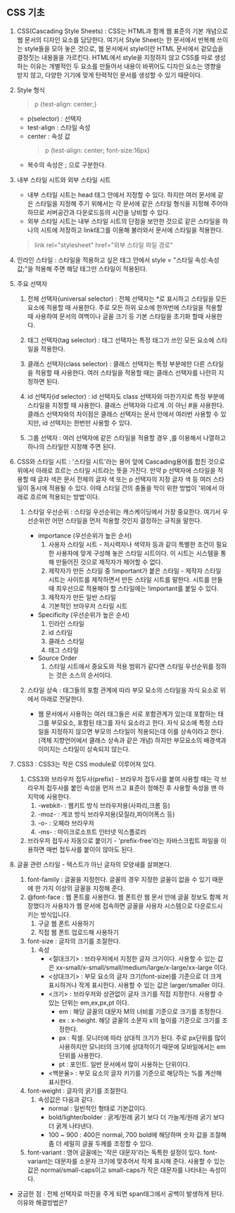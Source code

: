 ## **CSS 기초**

1. CSS(Cascading Style Sheets) : CSS는 HTML과 함께 웹 표준의 기본 개념으로 웹 문서의 디자인 요소를 담당한다. 여기서 Style Sheet는 한 문서에서 반복해 쓰이는 style들을 모아 놓은 것으로, 웹 문서에서 style이란 HTML 문서에서 겉모습을 결정짓는 내용들을 가르킨다. HTML에서 style을 지정하지 않고 CSS를 따로 생성하는 이유는 개별적인 두 요소를 만들어서 내용이 바뀌어도 디자인 요소는 영향을 받지 않고, 다양한 기기에 맞게 탄력적인 문서를 생성할 수 있기 때문이다.

2. Style 형식

   > p {test-align: center;}

   - p(selector) : 선택자
   - test-align : 스타일 속성
   - center : 속성 값
     > p {test-align: center; font-size:16px}
   - 복수의 속성은 ; 으로 구분한다.

3. 내부 스타일 시트와 외부 스타일 시트

   - 내부 스타일 시트는 head 태그 안에서 지정할 수 있다. 하지만 여러 문서에 같은 스타일을 지정해 주기 위해서는 각 문서에 같은 스타일 형식을 지정해 주어야 하므로 서버공간과 다운로드등의 시간을 낭비할 수 있다.
   - 외부 스타일 시트는 내부 스타일 시트의 단점을 보안한 것으로 같은 스타일을 하나의 시트에 저장하고 link태그를 이용해 불러와서 문서에 스타일을 적용한다.

   > link rel="stylesheet" href="외부 스타일 파일 경로"

4. 인라인 스타일 : 스타일을 적용하고 싶은 태그 안에서 style = "스타일 속성:속성값;"을 적용해 주면 해당 태그만 스타일이 적용된다.

5. 주요 선택자

   1. 전체 선택자(universal selector) : 전체 선택자는 \*로 표시하고 스타일을 모든 요소에 적용할 때 사용한다. 주로 모든 하위 요소에 한꺼번에 스타일을 적용할 때 사용하여 문서의 여백이나 글꼴 크기 등 기본 스타일을 초기화 할때 사용한다.

   2. 태그 선택자(tag selector) : 태그 선택자는 특정 태그가 쓰인 모든 요소에 스타일을 적용한다.

   3. 클래스 선택자(class selector) : 클래스 선택자는 특정 부분에만 다른 스타일을 적용할 때 사용한다. 여러 스타일을 적용할 때는 클래스 선택자를 나란히 지정하면 된다.

   4. id 선택자(id selector) : id 선택자도 class 선택자와 마찬가지로 특정 부분에 스타일을 지정할 때 사용한다. 클래스 선택자와 다르게 .이 아닌 #을 사용한다. 클래스 선택자와의 차이점은 클래스 선택자는 문서 안에서 여러번 사용할 수 있지만, id 선택자는 한번만 사용할 수 있다.

   5. 그룹 선택자 : 여러 선택자에 같은 스타일을 적용할 경우 ,를 이용해서 나열하고 하나의
      스타일만 지정해 주면 된다.

6. CSS와 스타일 시트 : '스타일 시트'라는 용어 앞에 Cascading용어를 합친 것으로 위에서 아래로 흐르는 스타일 시트라는 뜻을 가진다. 만약 p 선택자에 스타일을 적용할 때 글자 색은 문서 전체의 글자 색 또는 p 선택자의 지정 글자 색 등 여러 스타일이 동시에 적용될 수 있다. 이때 스타일 간의 충돌을 막이 위한 방법이 '위에서 아래로 흐르며 적용되는 방법'이다.

   1. 스타일 우선순위 : 스타일 우선순위는 캐스케이딩에서 가장 중요한다. 여기서 우선순위란 어떤 스타일을 먼저 적용할 것인지 결정하는 규칙을 말한다.

      - importance (우선순위가 높은 순서)
        1. 사용자 스타일 시트 - 저시력자나 색약자 등과 같이 특별한 조건이 필요한 사용자에 맞게 구성해 놓은 스타일 시트이다. 이 시트는 시스템을 통해 만들어진 것으로 제작자가 제어할 수 없다.
        2. 제작자가 만든 스타일 중 !important가 붙은 스타일 - 제작자 스타일 시트는 사이트를 제작하면서 만든 스타일 시트를 말한다. 시트를 만들때 최우선으로 적용해야 할 스타일에는 !important를 붙일 수 있다.
        3. 제작자가 만든 일반 스타일
        4. 기본적인 브아우저 스타일 시트
      - Specificity (우선순위가 높은 순서)
        1. 인라인 스타일
        2. id 스타일
        3. 클래스 스타일
        4. 태그 스타일
      - Source Order
        1. 스타일 시트에서 중요도와 적용 범위가 같다면 스타일 우선순위를 정하는 것은 소스의 순서이다.

   2. 스타일 상속 : 태그들의 포함 관계에 따라 부모 묘소의 스타일을 자식 요소로 위에서 아래로 전달한다.
      - 웹 문서에서 사용하는 여러 태그들은 서로 포함관계가 있는데 포함하는 태그를 부모요소, 포함된 태그를 자식 요소라고 한다. 자식 요소에 특정 스타일을 지정하지 않으면 부모의 스타일이 적용되는데 이를 상속이라고 한다.(객체 지향언어에서 클래스 상속과 같은 개념) 하지만 부모요소의 배경색과 이미지는 스타일이 상속되지 않는다.

7. CSS3 : CSS3는 작은 CSS module로 이루어져 있다.

   1. CSS3와 브라우저 접두사(prefix) - 브라우저 접두사를 붙여 사용할 때는 각 브라우저 접두사를 붙인 속성을 먼저 쓰고 표준이 정해진 후 사용할 속성을 맨 마지막에 사용한다.
      1. -webkit- : 웹키트 방식 브라우저용(사파리,크롬 등)
      2. -moz- : 게코 방식 브라우저용(모질라,파이어폭스 등)
      3. -o- : 오페라 브라우저
      4. -ms- : 마이크로소프트 인터넷 익스플로러
   2. 브라우저 접두사 자동으로 붙이기 - 'prefix-free'라는 자바스크립트 파일을 이용하면 매번 접두사를 붙이이 않아도 된다.

8. 글꼴 관련 스타일 - 텍스트가 아닌 글자의 모양새를 살펴본다.
   1. font-family : 글꼴을 지정한다. 글꼴의 경우 지정한 글꼴이 없을 수 있기 때문에 한 가지 이상의 글꼴을 지정해 준다.
   2. @font-face : 웹 폰트를 사용한다. 웹 폰트란 웹 문서 안에 글꼴 정보도 함께 저장했다가 사용자가 웹 문서에 접속하면 글꼴을 사용자 시스템으로 다운로드시키는 방식입니다.
      1. 구글 웹 폰트 사용하기
      2. 직접 웹 폰트 업로드해 사용하기
   3. font-size : 글자의 크기를 조절한다.
      1. 속성
         - <절대크기> : 브라우저에서 지정한 글자 크기이다. 사용할 수 있는 값은 xx-small/x-small/small/medium/large/x-large/xx-large 이다.
         - <상대크기> : 부모 요소의 글자 크기(font-size)를 기준으로 더 크게 표시하거나 작게 표시한다. 사용할 수 있는 값은 larger/smaller 이다.
         - <크기> : 브라우저와 상관없이 글자 크기를 직접 지정한다. 사용할 수 있는 단위는 em,ex,px,pt 이다.
           - em : 해당 글꼴의 대문자 M의 너비를 기준으로 크기를 조정한다.
           - ex : x-height. 해당 글꼴의 소문자 x의 높이를 기준으로 크기를 조정한다.
           - px : 픽셀. 모니터에 따라 상대적 크기가 된다. 주로 px단위를 많이 사용하지만 모니터의 크기에 상대적이기 때문에 모바일에서는 em 단위를 사용한다.
           - pt : 포인트. 일반 문서에서 많이 사용하는 단위이다.
         - <백분율> : 부모 요소의 글자 키기를 기준으로 해당하는 %를 계산해 표시한다.
   4. font-weight : 글자의 굵기를 조절한다.
      1. 속성값은 다음과 같다.
         - normal : 일반적인 형태로 기본값이다.
         - bold/lighter/bolder : 굵게/원래 굵기 보다 더 가늘게/원래 굵기 보다 더 굵게 나타낸다.
         - 100 ~ 900 : 400은 normal, 700 bold에 해당하며 숫자 값을 조절해 좀 더 세밀히 글꼴 두께를 조정할 수 있다.
   5. font-variant : 영어 글꼴에는 '작은 대문자'라는 독특한 설정이 있다. font-variant는 대문자를 소문자 크기에 맞추어서 작게 표시해 준다. 사용할 수 있는 값은 normal/small-caps이고 small-caps가 작은 대문자를 나타내는 속성이다.

- 궁금한 점 : 전체 선택자로 마진을 주게 되면 span태그에서 공백이 발생하게 된다. 이유와 해결방법은?
